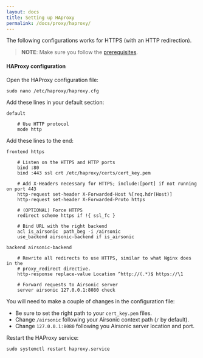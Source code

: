 ```yaml
---
layout: docs
title: Setting up HAproxy
permalink: /docs/proxy/haproxy/
---
```


The following configurations works for HTTPS (with an HTTP redirection).

> **NOTE**: Make sure you follow the [prerequisites](/docs/proxy/prerequisites/).

#### HAProxy configuration

Open the HAProxy configuration file:

```
sudo nano /etc/haproxy/haproxy.cfg
```

Add these lines in your default section:

```haproxy
default

    # Use HTTP protocol
    mode http
```

Add these lines to the end:

```haproxy
frontend https

    # Listen on the HTTPS and HTTP ports
    bind :80
    bind :443 ssl crt /etc/haproxy/certs/cert_key.pem

    # Add X-Headers necessary for HTTPS; include:[port] if not running on port 443
    http-request set-header X-Forwarded-Host %[req.hdr(Host)]
    http-request set-header X-Forwarded-Proto https

    # (OPTIONAL) Force HTTPS
    redirect scheme https if !{ ssl_fc }

    # Bind URL with the right backend
    acl is_airsonic  path_beg -i /airsonic
    use_backend airsonic-backend if is_airsonic

backend airsonic-backend

    # Rewrite all redirects to use HTTPS, similar to what Nginx does in the
    # proxy_redirect directive.
    http-response replace-value Location ^http://(.*)$ https://\1

    # Forward requests to Airsonic server
    server airsonic 127.0.0.1:8080 check
```

You will need to make a couple of changes in the configuration file:
- Be sure to set the right path to your `cert_key.pem` files.
- Change `/airsonic` following your Airsonic context path (`/` by default).
- Change `127.0.0.1:8080` following you Airsonic server location and port.

Restart the HAProxy service:

```
sudo systemctl restart haproxy.service
```
